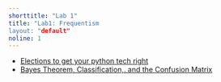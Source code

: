 ```yaml
---
shorttitle: "Lab 1"
title: "Lab1: Frequentism
layout: "default"
noline: 1
---
```


- [Elections to get your python tech right](../wiki/distrib-lab.html)
- [Bayes Theorem, Classification,. and the Confusion Matrix](../wiki/Classification.html)
